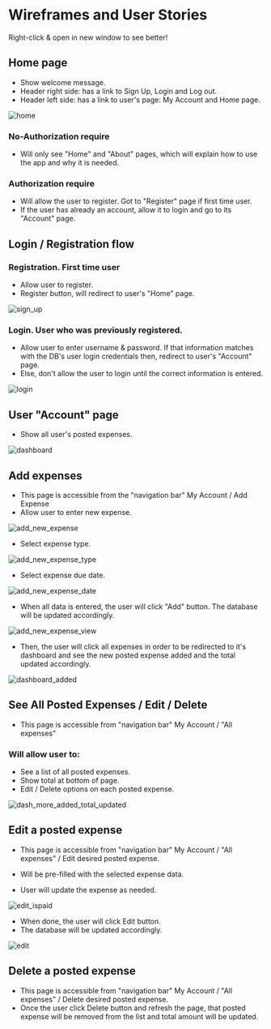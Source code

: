 # Wireframes and User Stories

Right-click & open in new window to see better!

## Home page
- Show welcome message. 
- Header right side: has a link to Sign Up, Login and Log out.
- Header left side: has a link to user's page: My Account and Home page.

![home](./assets/home.jpg)

### No-Authorization require
- Will only see "Home" and "About" pages, which will explain how to use the app and why it is needed.

### Authorization require
- Will allow the user to register. Got to "Register" page if first time user. 
- If the user has already an account, allow it to login and go to its "Account" page.

## Login / Registration flow

### Registration. First time user
- Allow user to register.
- Register button, will redirect to user's "Home" page.

![sign_up](./assets/sign_up.jpg)

### Login. User who was previously registered. 
- Allow user to enter username & password. If that information matches with the DB's user login credentials then, redirect to user's "Account" page.
- Else, don't allow the user to login until the correct information is entered.

![login](./assets/login.jpg)

## User "Account" page
- Show all user's posted expenses.

![dashboard](./assets/dashboard.jpg)

## Add expenses
- This page is accessible from the "navigation bar" My Account / Add Expense 
- Allow user to enter new expense.

![add_new_expense](./assets/add_new_expense.jpg)

- Select expense type.

![add_new_expense_type](./assets/add_new_expense_type.jpg)

- Select expense due date.

![add_new_expense_date](./assets/add_new_expense_date.jpg)

- When all data is entered, the user will click "Add" button. The database will be updated accordingly. 

![add_new_expense_view](./assets/add_new_expense_view.jpg)

- Then, the user will click all expenses in order to be redirected to it's dashboard and see the new posted expense added and the total updated accordingly.

![dashboard_added](./assets/dashboard_added.jpg)

## See All Posted Expenses / Edit / Delete
- This page is accessible from "navigation bar" My Account / "All expenses" 

### Will allow user to:
- See a list of all posted expenses.
- Show total at bottom of page.
- Edit / Delete options on each posted expense.

![dash_more_added_total_updated](./assets/dash_more_added_total_updated.jpg)

## Edit a posted expense
- This page is accessible from "navigation bar" My Account / "All expenses" / Edit desired posted expense.

- Will be pre-filled with the selected expense data. 
- User will update the expense as needed.

![edit_ispaid](./assets/edit_ispaid.jpg)

- When done, the user will click Edit button.
- The database will be updated accordingly. 

![edit](./assets/edit.jpg)

## Delete a posted expense
- This page is accessible from "navigation bar" My Account / "All expenses" / Delete desired posted expense.
- Once the user click Delete button and refresh the page, that posted expense will be removed from the list and total amount will be updated.